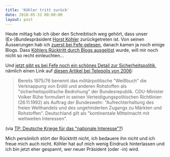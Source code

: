 ```yaml
---
title: 'Köhler tritt zurück'
date: 2010-05-31 00:00:00 
layout: post
---
```

Heute mittag hab ich &uuml;ber den Schreibtisch weg geh&ouml;rt, dass unser (Ex-)Bundespr&auml;sident [Horst K&ouml;hler][0] zur&uuml;ckgetreten ist. Von seinen &Auml;usserungen hab ich [zuerst bei Fefe gelesen][1], danach kamen ja noch einige Blogs. Dass [K&ouml;hlers R&uuml;cktritt durch Blogs ausgel&ouml;st][2] wurde, will mir noch nicht so recht einleuchten...

Und [jetzt gibt es bei Fefe noch ein sch&ouml;nes Detail zur Sicherheitspolitik][3], n&auml;mlich einen Link auf [diesen Artikel bei Telepolis von 2006][4]:

> Bereits 1975/76 benennt das milit&auml;rpolitische "Wei&szlig;buch" die Verknappung von Erd&ouml;l
> und anderen Rohstoffen als "sicherheitspolitische Bedrohung" der Bundesrepublik. CDU-Minister
> Volker R&uuml;he formuliert in seinen Verteidigungspolitischen Richtlinien (26.11.1992) als Auftrag
> der Bundeswehr: "Aufrechterhaltung des freien Welthandels und des ungehinderten Zugangs zu M&auml;rkten
> und Rohstoffen". Deutschland gilt als "kontinentale Mittelmacht mit weltweiten Interessen".</blockquote>

(via [TP: Deutsche Kriege f&uuml;r das "nationale Interesse"?][5])

Mich pers&ouml;nlich st&ouml;rt der R&uuml;cktritt nicht, ich bedauere ihn nicht und ich freue mich auch nicht. K&ouml;hler hat auf mich wenig Eindruck hinterlassen und ich bin jetzt eher gespannt, wer neuer Pr&auml;sident (oder -in) wird.

[0]: http://de.wikipedia.org/wiki/Horst_K%C3%B6hler
[1]: http://blog.fefe.de/?ts=b50645fb
[2]: http://carta.info/28218/horst-koehler-ein-ruecktritt-unter-blog-mitwirkung/
[3]: http://blog.fefe.de/?ts=b2fd7ddc
[4]: http://www.heise.de/tp/r4/artikel/22/22686/1.html
[5]: http://www.heise.de/tp/r4/artikel/22/22686/1.html
